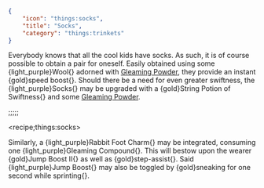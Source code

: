 ```json
{
    "icon": "things:socks",
    "title": "Socks",
    "category": "things:trinkets"
}
```

Everybody knows that all the cool kids have socks. As such, it is of course possible to obtain a pair for oneself. Easily obtained using some {light_purple}Wool{} adorned with [Gleaming Powder](^things:items/gleaming_materials), they provide an instant {gold}speed boost{}. Should there be a need for even greater swiftness, the {light_purple}Socks{} may be upgraded with a {gold}String Potion of Swiftness{} and some [Gleaming Powder](^things:items/gleaming_materials).

;;;;;

<recipe;things:socks>

Similarly, a {light_purple}Rabbit Foot Charm{} may be integrated, consuming one {light_purple}Gleaming Compound{}. This will bestow upon the wearer {gold}Jump Boost II{} as well as {gold}step-assist{}. Said {light_purple}Jump Boost{} may also be toggled by {gold}sneaking for one second while sprinting{}.